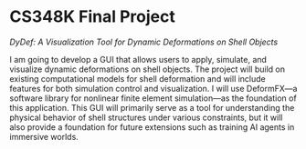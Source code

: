# CS348K Final Project
_DyDef: A Visualization Tool for Dynamic Deformations on Shell Objects_

I am going to develop a GUI that allows users to apply, simulate, and visualize dynamic deformations on shell objects. The project will build on existing computational models for shell deformation and will include features for both simulation control and visualization. I will use DeformFX—a software library for nonlinear finite element simulation—as the foundation of this application. This GUI will primarily serve as a tool for understanding the physical behavior of shell structures under various constraints, but it will also provide a foundation for future extensions such as training AI agents in immersive worlds.
